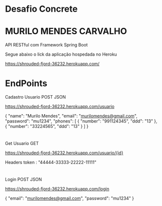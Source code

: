# Desafio Concrete
# MURILO MENDES CARVALHO

API RESTful com Framework Spring Boot

Segue abaixo o lick da aplicação hospedada no Heroku

https://shrouded-fjord-36232.herokuapp.com/

# EndPoints

Cadastro Usuario
POST  JSON

https://shrouded-fjord-36232.herokuapp.com/usuario

{
    "name": "Murilo Mendes",
    "email": "murilomendes@gmail.com",
    "password": "mu1234",
    "phones": [
        {
            "number": "991124345",
            "ddd": "13"
        },
        {
        	"number": "33224565",
            "ddd": "13"
        }
    ]
}
# 

Get Usuario
GET 

https://shrouded-fjord-36232.herokuapp.com/usuario/{id}

Headers
token : "44444-33333-22222-11111"

# 

Login
POST  JSON

https://shrouded-fjord-36232.herokuapp.com/login

{
    "email": "murilomendes@gmail.com",
    "password": "mu1234"
}

# 
